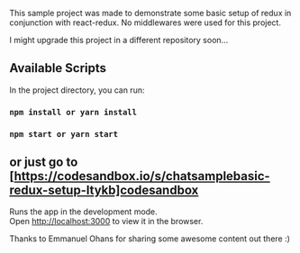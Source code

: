 This sample project was made to demonstrate some basic setup of redux in conjunction with react-redux. No middlewares were used for this project. 

I might upgrade this project in a different repository soon...

## Available Scripts

In the project directory, you can run:

### `npm install or yarn install`
### `npm start or yarn start`
##   or just go to [https://codesandbox.io/s/chatsamplebasic-redux-setup-ltykb]codesandbox

Runs the app in the development mode.<br>
Open [http://localhost:3000](http://localhost:3000) to view it in the browser.

Thanks to Emmanuel Ohans for sharing some awesome content out there :)
